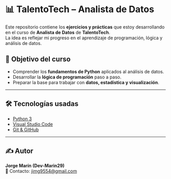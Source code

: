 # 📊 TalentoTech – Analista de Datos

Este repositorio contiene los **ejercicios y prácticas** que estoy desarrollando en el curso de **Analista de Datos** de **TalentoTech**.  
La idea es reflejar mi progreso en el aprendizaje de programación, lógica y análisis de datos.

## 🎯 Objetivo del curso

- Comprender los **fundamentos de Python** aplicados al análisis de datos.  
- Desarrollar la **lógica de programación** paso a paso.  
- Preparar la base para trabajar con **datos, estadística y visualización**.

---

## 🛠️ Tecnologías usadas

- [Python 3](https://www.python.org/)  
- [Visual Studio Code](https://code.visualstudio.com/)  
- [Git & GitHub](https://github.com/)

---

## ✍️ Autor

**Jorge Marín (Dev-Marin29)**  
📧 Contacto: jimg9554@gmail.com  
